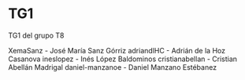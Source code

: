 # TG1
TG1 del grupo T8

XemaSanz        - José María Sanz Górriz
adriandlHC      - Adrián de la Hoz Casanova
ineslopez       - Inés López Baldominos
cristianabellan - Cristian Abellán Madrigal
daniel-manzanoe - Daniel Manzano Estébanez

